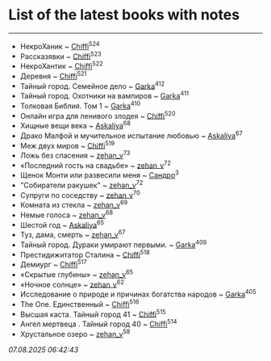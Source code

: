 # List of the latest books with notes
---

* НекроХаник ~ [Chiffi](users/105/105831994080785626680-google)<sup>524</sup>
* Рассказявки ~ [Chiffi](users/105/105831994080785626680-google)<sup>523</sup>
* НекроХантик ~ [Chiffi](users/105/105831994080785626680-google)<sup>522</sup>
* Деревня ~ [Chiffi](users/105/105831994080785626680-google)<sup>521</sup>
* Тайный город. Семейное дело ~ [Garka](users/115/115753719718250012620-google)<sup>412</sup>
* Тайный город. Охотники на вампиров ~ [Garka](users/115/115753719718250012620-google)<sup>411</sup>
* Толковая Библия. Том 1 ~ [Garka](users/115/115753719718250012620-google)<sup>410</sup>
* Онлайн игра для ленивого злодея ~ [Chiffi](users/105/105831994080785626680-google)<sup>520</sup>
* Хищные вещи века ~ [Askaliya](users/326/326783541-vkontakte)<sup>68</sup>
* Драко Малфой и мучительное испытание любовью ~ [Askaliya](users/326/326783541-vkontakte)<sup>67</sup>
* Меж двух миров ~ [Chiffi](users/105/105831994080785626680-google)<sup>519</sup>
* Ложь без спасения ~ [zehan_v](users/174/174598622-vkontakte)<sup>73</sup>
* «Последний гость на свадьбе» ~ [zehan_v](users/174/174598622-vkontakte)<sup>72</sup>
* Щенок Монти или развесили меня ~ [Сандро](users/108/108237148933511407715-google)<sup>3</sup>
* "Собиратели ракушек" ~ [zehan_v](users/174/174598622-vkontakte)<sup>72</sup>
* Супруги по соседству ~ [zehan_v](users/174/174598622-vkontakte)<sup>70</sup>
* Комната из стекла ~ [zehan_v](users/174/174598622-vkontakte)<sup>69</sup>
* Немые голоса ~ [zehan_v](users/174/174598622-vkontakte)<sup>68</sup>
* Шестой год ~ [Askaliya](users/326/326783541-vkontakte)<sup>65</sup>
* Туз, дама, смерть ~ [zehan_v](users/174/174598622-vkontakte)<sup>67</sup>
* Тайный город. Дураки умирают первыми. ~ [Garka](users/115/115753719718250012620-google)<sup>409</sup>
* Престидижитатор Сталина ~ [Chiffi](users/105/105831994080785626680-google)<sup>518</sup>
* Демиург ~ [Chiffi](users/105/105831994080785626680-google)<sup>517</sup>
* «Скрытые глубины» ~ [zehan_v](users/174/174598622-vkontakte)<sup>65</sup>
* «Ночное солнце» ~ [zehan_v](users/174/174598622-vkontakte)<sup>62</sup>
* Исследование о природе и причинах богатства народов ~ [Garka](users/115/115753719718250012620-google)<sup>405</sup>
* The One. Единственный ~ [Chiffi](users/105/105831994080785626680-google)<sup>516</sup>
* Высшая каста. Тайный город 41 ~ [Chiffi](users/105/105831994080785626680-google)<sup>515</sup>
* Ангел мертвеца . Тайный город 40 ~ [Chiffi](users/105/105831994080785626680-google)<sup>514</sup>
* Хрустальное озеро ~ [zehan_v](users/174/174598622-vkontakte)<sup>58</sup>


_07.08.2025 06:42:43_
